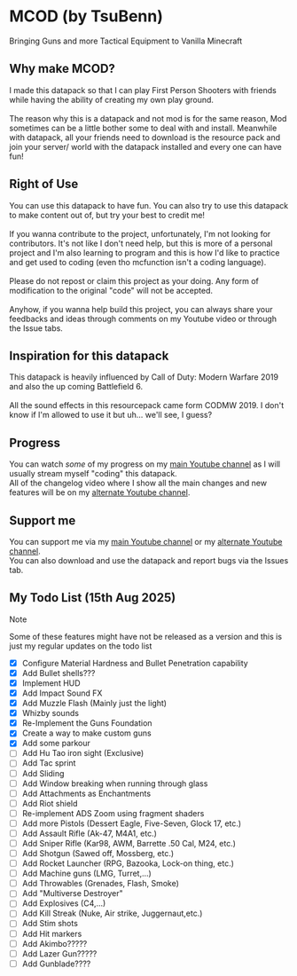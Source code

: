 # MCOD (by TsuBenn)
Bringing Guns and more Tactical Equipment to Vanilla Minecraft

## Why make MCOD?
I made this datapack so that I can play First Person Shooters with friends while having the ability of creating my own play ground.\
\
The reason why this is a datapack and not mod is for the same reason, Mod sometimes can be a little bother some to deal with and install. Meanwhile with datapack, all your friends need to download is the resource pack and join your server/ world with the datapack installed and every one can have fun!

## Right of Use
You can use this datapack to have fun. You can also try to use this datapack to make content out of, but try your best to credit me!\
\
If you wanna contribute to the project, unfortunately, I'm not looking for contributors. It's not like I don't need help, but this is more of a personal project and I'm also learning to program and this is how I'd like to practice and get used to coding (even tho mcfunction isn't a coding language).\
\
Please do not repost or claim this project as your doing. Any form of modification to the original "code" will not be accepted.\
\
Anyhow, if you wanna help build this project, you can always share your feedbacks and ideas through comments on my Youtube video or through the Issue tabs.

## Inspiration for this datapack
This datapack is heavily influenced by Call of Duty: Modern Warfare 2019 and also the up coming Battlefield 6.\
\
All the sound effects in this resourcepack came form CODMW 2019. I don't know if I'm allowed to use it but uh... we'll see, I guess?

## Progress
You can watch *some* of my progress on my [main Youtube channel](https://youtube.com/@pham_benn) as I will usually stream myself "coding" this datapack.\
All of the changelog video where I show all the main changes and new features will be on my [alternate Youtube channel](https://www.youtube.com/@tsubenn4423).

## Support me
You can support me via my [main Youtube channel](https://youtube.com/@pham_benn) or my [alternate Youtube channel](https://www.youtube.com/@tsubenn4423).\
You can also download and use the datapack and report bugs via the Issues tab.

## My Todo List (15th Aug 2025)
> [!Note]
> Some of these features might have not be released as a version and this is just my regular updates on the todo list

- [x] Configure Material Hardness and Bullet Penetration capability
- [x] Add Bullet shells???
- [x] Implement HUD
- [x] Add Impact Sound FX
- [x] Add Muzzle Flash (Mainly just the light)
- [x] Whizby sounds
- [x] Re-Implement the Guns Foundation
- [x] Create a way to make custom guns
- [x] Add some parkour
- [ ] Add Hu Tao iron sight (Exclusive)
- [ ] Add Tac sprint
- [ ] Add Sliding
- [ ] Add Window breaking when running through glass
- [ ] Add Attachments as Enchantments
- [ ] Add Riot shield
- [ ] Re-implement ADS Zoom using fragment shaders
- [ ] Add more Pistols (Dessert Eagle, Five-Seven, Glock 17, etc.)
- [ ] Add Assault Rifle (Ak-47, M4A1, etc.)
- [ ] Add Sniper Rifle (Kar98, AWM, Barrette .50 Cal, M24, etc.)
- [ ] Add Shotgun (Sawed off, Mossberg, etc.)
- [ ] Add Rocket Launcher (RPG, Bazooka, Lock-on thing, etc.)
- [ ] Add Machine guns (LMG, Turret,...)
- [ ] Add Throwables (Grenades, Flash, Smoke)
- [ ] Add "Multiverse Destroyer"
- [ ] Add Explosives (C4,...)
- [ ] Add Kill Streak (Nuke, Air strike, Juggernaut,etc.)
- [ ] Add Stim shots
- [ ] Add Hit markers
- [ ] Add Akimbo?????
- [ ] Add Lazer Gun?????
- [ ] Add Gunblade????
